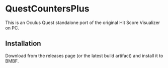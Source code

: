 # QuestCountersPlus

This is an Oculus Quest standalone port of the original Hit Score Visualizer on PC.

## Installation

Download from the releases page (or the latest build artifact) and install it to BMBF.
